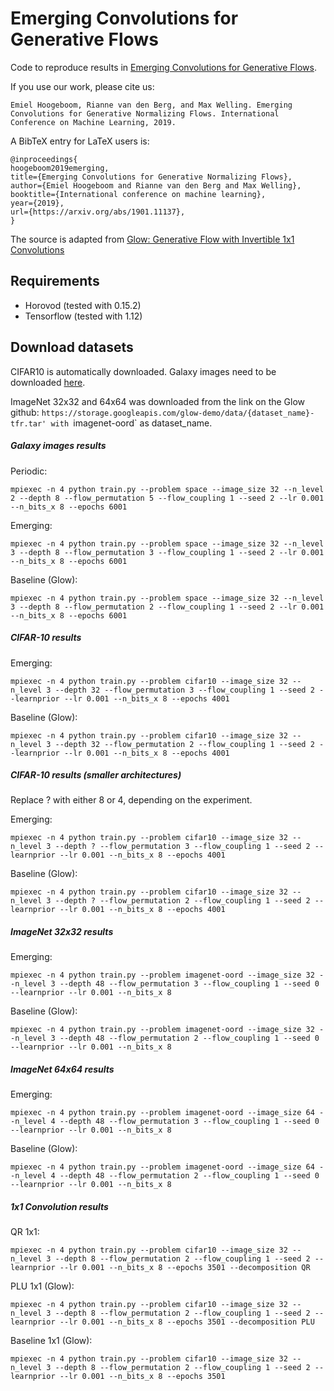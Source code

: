 # Emerging Convolutions for Generative Flows

Code to reproduce results in [Emerging Convolutions for Generative Flows](https://arxiv.org/abs/1901.11137).

If you use our work, please cite us: 
```
Emiel Hoogeboom, Rianne van den Berg, and Max Welling. Emerging Convolutions for Generative Normalizing Flows. International Conference on Machine Learning, 2019.
```

A BibTeX entry for LaTeX users is:
```
@inproceedings{
hoogeboom2019emerging,
title={Emerging Convolutions for Generative Normalizing Flows},
author={Emiel Hoogeboom and Rianne van den Berg and Max Welling},
booktitle={International conference on machine learning},
year={2019},
url={https://arxiv.org/abs/1901.11137},
}
```

The source is adapted from [Glow: Generative Flow with Invertible 1x1 Convolutions](https://github.com/openai/glow)

## Requirements
- Horovod (tested with 0.15.2)
- Tensorflow (tested with 1.12)

## Download datasets
CIFAR10 is automatically downloaded.
Galaxy images need to be downloaded [here](https://github.com/SpaceML/merger_transfer_learning).

ImageNet 32x32 and 64x64 was downloaded from the link on the Glow github: `https://storage.googleapis.com/glow-demo/data/{dataset_name}-tfr.tar'
with `imagenet-oord` as dataset_name. 


##### Galaxy images results

Periodic:
```
mpiexec -n 4 python train.py --problem space --image_size 32 --n_level 2 --depth 8 --flow_permutation 5 --flow_coupling 1 --seed 2 --lr 0.001 --n_bits_x 8 --epochs 6001
```

Emerging:
```
mpiexec -n 4 python train.py --problem space --image_size 32 --n_level 3 --depth 8 --flow_permutation 3 --flow_coupling 1 --seed 2 --lr 0.001 --n_bits_x 8 --epochs 6001
```

Baseline (Glow):
```
mpiexec -n 4 python train.py --problem space --image_size 32 --n_level 3 --depth 8 --flow_permutation 2 --flow_coupling 1 --seed 2 --lr 0.001 --n_bits_x 8 --epochs 6001
```

##### CIFAR-10 results

Emerging:
```
mpiexec -n 4 python train.py --problem cifar10 --image_size 32 --n_level 3 --depth 32 --flow_permutation 3 --flow_coupling 1 --seed 2 --learnprior --lr 0.001 --n_bits_x 8 --epochs 4001
```

Baseline (Glow):
```
mpiexec -n 4 python train.py --problem cifar10 --image_size 32 --n_level 3 --depth 32 --flow_permutation 2 --flow_coupling 1 --seed 2 --learnprior --lr 0.001 --n_bits_x 8 --epochs 4001
```


##### CIFAR-10 results (smaller architectures)

Replace ? with either 8 or 4, depending on the experiment.

Emerging:
```
mpiexec -n 4 python train.py --problem cifar10 --image_size 32 --n_level 3 --depth ? --flow_permutation 3 --flow_coupling 1 --seed 2 --learnprior --lr 0.001 --n_bits_x 8 --epochs 4001
```

Baseline (Glow):
```
mpiexec -n 4 python train.py --problem cifar10 --image_size 32 --n_level 3 --depth ? --flow_permutation 2 --flow_coupling 1 --seed 2 --learnprior --lr 0.001 --n_bits_x 8 --epochs 4001
```

##### ImageNet 32x32 results

Emerging:
```
mpiexec -n 4 python train.py --problem imagenet-oord --image_size 32 --n_level 3 --depth 48 --flow_permutation 3 --flow_coupling 1 --seed 0 --learnprior --lr 0.001 --n_bits_x 8
```

Baseline (Glow):
```
mpiexec -n 4 python train.py --problem imagenet-oord --image_size 32 --n_level 3 --depth 48 --flow_permutation 2 --flow_coupling 1 --seed 0 --learnprior --lr 0.001 --n_bits_x 8
```


##### ImageNet 64x64 results
Emerging:
```
mpiexec -n 4 python train.py --problem imagenet-oord --image_size 64 --n_level 4 --depth 48 --flow_permutation 3 --flow_coupling 1 --seed 0 --learnprior --lr 0.001 --n_bits_x 8
```

Baseline (Glow):
```
mpiexec -n 4 python train.py --problem imagenet-oord --image_size 64 --n_level 4 --depth 48 --flow_permutation 2 --flow_coupling 1 --seed 0 --learnprior --lr 0.001 --n_bits_x 8
```


##### 1x1 Convolution results
QR 1x1:
```
mpiexec -n 4 python train.py --problem cifar10 --image_size 32 --n_level 3 --depth 8 --flow_permutation 2 --flow_coupling 1 --seed 2 --learnprior --lr 0.001 --n_bits_x 8 --epochs 3501 --decomposition QR
```

PLU 1x1 (Glow):
```
mpiexec -n 4 python train.py --problem cifar10 --image_size 32 --n_level 3 --depth 8 --flow_permutation 2 --flow_coupling 1 --seed 2 --learnprior --lr 0.001 --n_bits_x 8 --epochs 3501 --decomposition PLU
```

Baseline 1x1 (Glow):
```
mpiexec -n 4 python train.py --problem cifar10 --image_size 32 --n_level 3 --depth 8 --flow_permutation 2 --flow_coupling 1 --seed 2 --learnprior --lr 0.001 --n_bits_x 8 --epochs 3501
```



